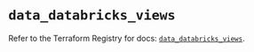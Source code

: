 # `data_databricks_views`

Refer to the Terraform Registry for docs: [`data_databricks_views`](https://registry.terraform.io/providers/databricks/databricks/1.89.0/docs/data-sources/views).
